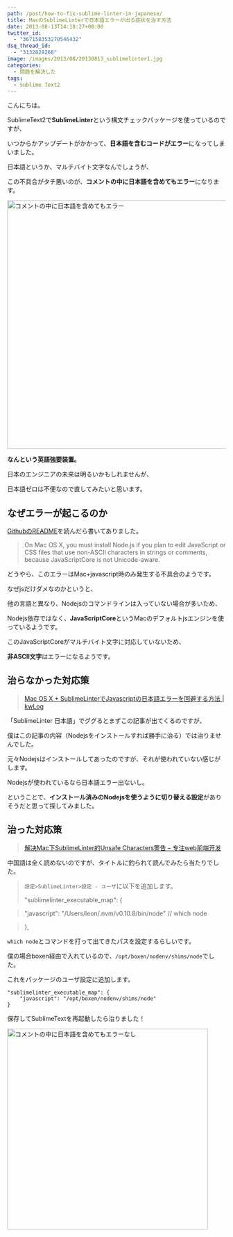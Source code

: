 ```yaml
---
path: /post/how-to-fix-sublime-linter-in-japanese/
title: MacのSublimeLinterで日本語エラーが出る症状を治す方法
date: 2013-08-13T14:18:27+00:00
twitter_id:
  - "367158353270546432"
dsq_thread_id:
  - "3132828268"
image: /images/2013/08/20130813_sublimelinter1.jpg
categories:
  - 問題を解決した
tags:
  - Sublime Text2
---
```

こんにちは。
  
SublimeText2で**SublimeLinter**という構文チェックパッケージを使っているのですが、
  
いつからかアップデートがかかって、**日本語を含むコードがエラー**になってしまいました。

日本語というか、マルチバイト文字なんでしょうが、
  
この不具合がタチ悪いのが、**コメントの中に日本語を含めてもエラー**になります。

<img src="/images/2013/08/90f7e96e11d56ed0e19f02fae013ef9e1.png" alt="コメントの中に日本語を含めてもエラー" title="コメントの中に日本語を含めてもエラー.png" width="572" />

**なんという英語強要装置。**
  
日本のエンジニアの未来は明るいかもしれませんが、
  
日本語ゼロは不便なので直してみたいと思います。

<!--more-->

なぜエラーが起こるのか
----------------------------------------

[GithubのREADME](https://github.com/SublimeLinter/SublimeLinter)を読んだら書いてありました。

> On Mac OS X, you must install Node.js if you plan to edit JavaScript or CSS files that use non-ASCII characters in strings or comments, because JavaScriptCore is not Unicode-aware.

どうやら、このエラーはMac+javascript時のみ発生する不具合のようです。
  
なぜjsだけダメなのかというと、
  
他の言語と異なり、Nodejsのコマンドラインは入っていない場合が多いため、
  
Nodejs依存ではなく、**JavaScriptCore**というMacのデフォルトjsエンジンを使っているようです。

このJavaScriptCoreがマルチバイト文字に対応していないため、
  
**非ASCII文字**はエラーになるようです。

治らなかった対応策
----------------------------------------

> [Mac OS X + SublimeLinterでJavascriptの日本語エラーを回避する方法 \| kwLog](http://blog.makotokw.com/2012/11/06/mac-os-x-sublimelinter%E3%81%A7javascript%E3%81%AE%E6%97%A5%E6%9C%AC%E8%AA%9E%E3%82%A8%E3%83%A9%E3%83%BC%E3%82%92%E5%9B%9E%E9%81%BF%E3%81%99%E3%82%8B%E6%96%B9%E6%B3%95/)

「SublimeLinter 日本語」でググるとまずこの記事が出てくるのですが、
  
僕はこの記事の内容（Nodejsをインストールすれば勝手に治る）では治りませんでした。

元々Nodejsはインストールしてあったのですが、それが使われていない感じがします。
  
Nodejsが使われているなら日本語エラー出ないし。
  
ということで、**インストール済みのNodejsを使うように切り替える設定**がありそうだと思って探してみました。

治った対応策
----------------------------------------

> [解决Mac下SublimeLinter的Unsafe Characters警告 – 专注web前端开发](http://www.fantxi.com/blog/archives/mac-fix-js-lint/)

中国語は全く読めないのですが、タイトルに釣られて読んでみたら当たりでした。

> `設定>SublimeLinter>設定 - ユーザ`に以下を追加します。
> 
> "sublimelinter\_executable\_map": {
  
> "javascript": "/Users/leon/.nvm/v0.10.8/bin/node" // which node
  
> },

`which node`とコマンドを打って出てきたパスを設定するらしいです。

僕の場合boxen経由で入れているので、`/opt/boxen/nodenv/shims/node`でした。
  
これをパッケージのユーザ設定に追加します。

```
"sublimelinter_executable_map": {
    "javascript": "/opt/boxen/nodenv/shims/node"
}
```

保存してSublimeTextを再起動したら治りました！

<img src="/images/2013/08/ee9eefaa7f57d09488f344b5dc980a92.png" alt="コメントの中に日本語を含めてもエラーなし" title="コメントの中に日本語を含めてもエラーなし.png" width="463" />

<div style="font-size:0px;height:0px;line-height:0px;margin:0;padding:0;clear:both">
</div>